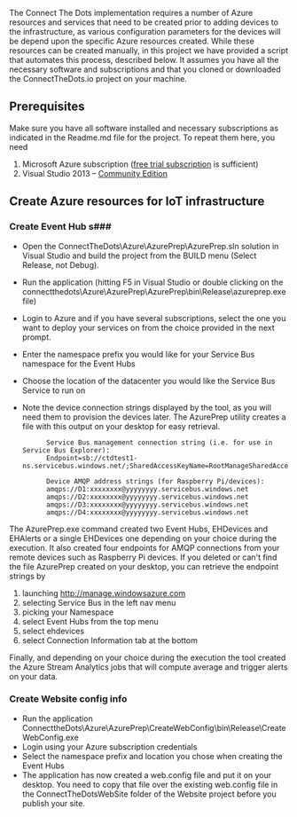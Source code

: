 The Connect The Dots implementation requires a number of Azure resources and services that need to be created prior to adding devices to the infrastructure, as various configuration parameters for the devices will be depend upon the specific Azure resources created. While these resources can be created manually, in this project we have provided a script that automates this process, described below. It assumes you have all the necessary software and subscriptions and that you cloned or downloaded the ConnectTheDots.io project on your machine.

## Prerequisites ##

Make sure you have all software installed and necessary subscriptions as indicated in the Readme.md file for the project. To repeat them here, you need

1. Microsoft Azure subscription ([free trial subscription](http://azure.microsoft.com/en-us/pricing/free-trial/) is sufficient)
1. Visual Studio 2013 – [Community Edition](http://www.visualstudio.com/downloads/download-visual-studio-vs)

## Create Azure resources for IoT infrastructure ##

### Create Event Hub s###

* Open the ConnectTheDots\Azure\AzurePrep\AzurePrep.sln solution in Visual Studio and build the project from the BUILD menu (Select Release, not Debug).
* Run the application (hitting F5 in Visual Studio or double clicking on the connectthedots\Azure\AzurePrep\AzurePrep\bin\Release\azureprep.exe file)
* Login to Azure and if you have several subscriptions, select the one you want to deploy your services on from the choice provided in the next prompt.
* Enter the namespace prefix you would like for your Service Bus namespace for the Event Hubs
* Choose the location of the datacenter you would like the Service Bus Service to run on
* Note the device connection strings displayed by the tool, as you will need them to provision the devices later. The AzurePrep utility creates a file with this output on your desktop for easy retrieval.
    

			Service Bus management connection string (i.e. for use in Service Bus Explorer):
			Endpoint=sb://ctdtest1-ns.servicebus.windows.net/;SharedAccessKeyName=RootManageSharedAccessKey;SharedAccessKey=zzzzzzz

			Device AMQP address strings (for Raspberry Pi/devices):
			amqps://D1:xxxxxxxx@yyyyyyyy.servicebus.windows.net
			amqps://D2:xxxxxxxx@yyyyyyyy.servicebus.windows.net
			amqps://D3:xxxxxxxx@yyyyyyyy.servicebus.windows.net
			amqps://D4:xxxxxxxx@yyyyyyyy.servicebus.windows.net

The AzurePrep.exe command created two Event Hubs, EHDevices and EHAlerts or a single EHDevices one depending on your choice during the execution.
It also created four endpoints for AMQP connections from your remote devices such as Raspberry Pi devices. If you deleted or can't find the file AzurePrep created on your desktop, you can retrieve the endpoint strings by 

1. launching http://manage.windowsazure.com
2. selecting Service Bus in the left nav menu
3. picking your Namespace 
4. select Event Hubs from the top menu
5. select ehdevices
6. select Connection Information tab at the bottom

Finally, and depending on your choice during the execution the tool created the Azure Stream Analytics jobs that will compute average and trigger alerts on your data.

### Create Website config info ###
* Run the application ConnecttheDots\Azure\AzurePrep\CreateWebConfig\bin\Release\CreateWebConfig.exe
*  Login using your Azure subscription credentials
* Select the namespace prefix and location you chose when creating the Event Hubs
* The application has now created a web.config file and put it on your desktop. You need to copy that file over the existing web.config file in the ConnectTheDotsWebSite folder of the Website project before you publish your site.